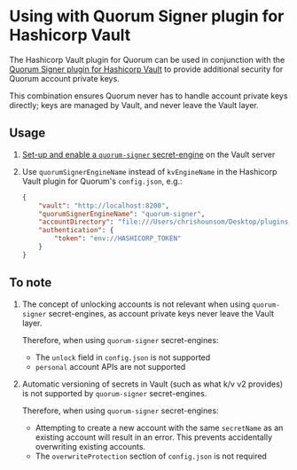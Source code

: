 # Using with Quorum Signer plugin for Hashicorp Vault

The Hashicorp Vault plugin for Quorum can be used in conjunction with the [Quorum Signer plugin for Hashicorp Vault](https://github.com/consensys/quorum-signer-plugin-for-hashicorp-vault) to provide additional security for Quorum account private keys.  

This combination ensures Quorum never has to handle account private keys directly; keys are managed by Vault, and never leave the Vault layer.

## Usage

1. [Set-up and enable a `quorum-signer` secret-engine](https://github.com/consensys/quorum-signer-plugin-for-hashicorp-vault) on the Vault server 

1. Use `quorumSignerEngineName` instead of `kvEngineName` in the Hashicorp Vault plugin for Quorum's `config.json`, e.g.:

    ```json
    {
        "vault": "http://localhost:8200",
        "quorumSignerEngineName": "quorum-signer",
        "accountDirectory": "file:///Users/chrishounsom/Desktop/plugins-basedir/hashicorp-acct-store/signer-accts",
        "authentication": {
            "token": "env://HASHICORP_TOKEN"
        }
    }
    ```

## To note

1. The concept of unlocking accounts is not relevant when using `quorum-signer` secret-engines, as account private keys never leave the Vault layer.   

    Therefore, when using `quorum-signer` secret-engines:
    * The `unlock` field in `config.json` is not supported 
    * `personal` account APIs are not supported
    
1. Automatic versioning of secrets in Vault (such as what k/v v2 provides) is not supported by `quorum-signer` secret-engines.  

    Therefore, when using `quorum-signer` secret-engines:
    * Attempting to create a new account with the same `secretName` as an existing account will result in an error.  This prevents accidentally overwriting existing accounts.
    * The `overwriteProtection` section of `config.json` is not required  
